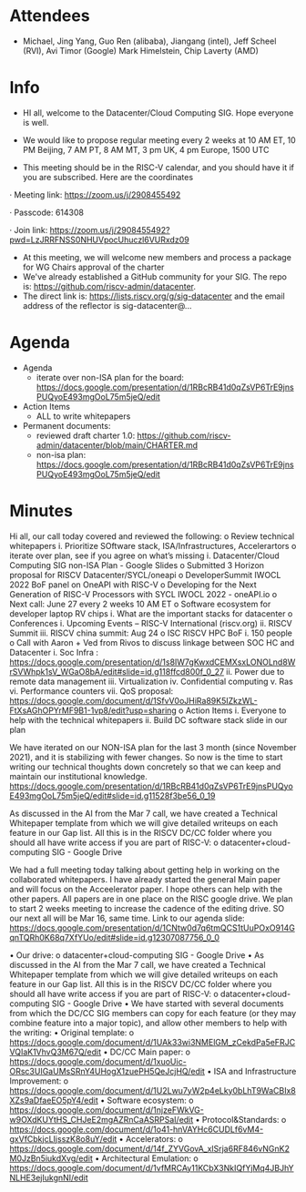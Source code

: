 # Attendees
- Michael, Jing Yang, Guo Ren (alibaba), Jiangang (intel), Jeff Scheel (RVI), Avi Timor (Google) Mark Himelstein, Chip Laverty (AMD)



# Info
- HI all, welcome to the Datacenter/Cloud Computing SIG. Hope everyone is well.
- We would like to propose regular meeting every 2 weeks at 10 AM ET, 10 PM Beijing, 7 AM PT, 8 AM MT, 3 pm UK, 4 pm Europe, 1500 UTC

- This meeting should be in the RISC-V calendar, and you should have it if you are subscribed. Here are the coordinates

·  Meeting link: https://zoom.us/j/2908455492

·  Passcode: 614308

·  Join link: https://zoom.us/j/2908455492?pwd=LzJRRFNSS0NHUVpocUhuczl6VURxdz09

- At this meeting, we will welcome new members and process a package for WG Chairs approval of the charter
- We've already established a GitHub community for your SIG.  The repo is: https://github.com/riscv-admin/datacenter. 
- The direct link is: https://lists.riscv.org/g/sig-datacenter and the email address of the reflector is sig-datacenter@...


# Agenda

- Agenda
  - iterate over non-ISA plan for the board: https://docs.google.com/presentation/d/1RBcRB41d0qZsVP6TrE9jnsPUQyoE493mgOoL75m5jeQ/edit
- Action Items
  - ALL to write whitepapers
- Permanent documents:
  - reviewed draft charter 1.0: https://github.com/riscv-admin/datacenter/blob/main/CHARTER.md
  - non-isa plan:  https://docs.google.com/presentation/d/1RBcRB41d0qZsVP6TrE9jnsPUQyoE493mgOoL75m5jeQ/edit
# Minutes
 
Hi all, our call today covered and reviewed the following:
o	Review technical whitepapers
i.	Prioritize SOftware stack, ISA/Infrastructures, Accelerartors
o	iterate over plan, see if you agree on what’s missing
i.	Datacenter/Cloud Computing SIG non-ISA Plan - Google Slides
o	Submitted 3 Horizon proposal for RISCV Datacenter/SYCL/oneapi
o	DeveloperSummit IWOCL 2022 BoF panel on OneAPI with RISC-V
o	   Developing for the Next Generation of RISC-V Processors with SYCL IWOCL 2022 - oneAPI.io
o	Next call: June 27 every 2 weeks 10 AM ET
o	Software ecosystem for developer laptop RV chips
i.	What are the important stacks for datacenter
o	Conferences
i.	Upcoming Events – RISC-V International (riscv.org)
ii.	RISCV Summit
iii.	RISCV china summit: Aug 24
o	ISC RISCV HPC BoF
i.	150 people
o	Call with Aaron + Ved from Rivos to discuss linkage between SOC HC and Datacenter
i.	Soc Infra : https://docs.google.com/presentation/d/1s8IW7gKwxdCEMXsxLONOLnd8WrSVWhpk1sV_WGaO8bA/edit#slide=id.g118ffcd800f_0_27
ii.	Power due to remote data management
iii.	Virtualization
iv.	Confidential computing
v.	Ras
vi.	Performance counters
vii.	QoS proposal: https://docs.google.com/document/d/1SfvV0oJHiRa89K5IZkzWL-FtXsAGhOPYrMF9B1-1vp8/edit?usp=sharing
o	Action Items
i.	Everyone to help with the technical whitepapers
ii.	Build DC software stack slide in our plan




We have iterated on our NON-ISA plan for the last 3 month (since November 2021), and it is stabilizing with fewer changes. So now is the time to start writing our technical thoughts down concretely so that we can keep and maintain our institutional knowledge.
https://docs.google.com/presentation/d/1RBcRB41d0qZsVP6TrE9jnsPUQyoE493mgOoL75m5jeQ/edit#slide=id.g11528f3be56_0_19

As discussed in the AI from the Mar 7 call, we have created a Technical Whitepaper template from which we will give detailed writeups on each feature in our Gap list. All this is in the RISCV DC/CC folder where you should all have write access if you are part of RISC-V:
o	datacenter+cloud-computing SIG - Google Drive

We had a full meeting today talking about getting help in working on the collaborated whitepapers. I have already started the general Main paper and will focus on the Acceelerator paper.  I hope others can help with the other papers. All papers are in one place on the RISC google drive.  We plan to start 2 weeks meeting to increase the cadence of the editing drive. SO our next all will be Mar 16, same time.  Link to our agenda slide:
https://docs.google.com/presentation/d/1CNtw0d7q6tmQCS1tUuPOxO914GqnTQRh0K68q7XfYUo/edit#slide=id.g12307087756_0_0

•	Our drive:
o	datacenter+cloud-computing SIG - Google Drive
•	As discussed in the AI from the Mar 7 call, we have created a Technical Whitepaper template from which we will give detailed writeups on each feature in our Gap list. All this is in the RISCV DC/CC folder where you should all have write access if you are part of RISC-V: o datacenter+cloud-computing SIG - Google Drive
•	We have started with several documents from which the DC/CC SIG members can copy for each feature (or they may combine feature into a major topic), and allow other members to help with the writing: 
•	Original template: 
o	https://docs.google.com/document/d/1UAk33wi3NMElGM_zCekdPa5eFRJCVQIaK1VhvQ3M67Q/edit 
•	DC/CC Main paper: 
o	https://docs.google.com/document/d/1xuoUic-ORsc3UIGaUMsSRnY4UHogX1zuePH5QeJcjHQ/edit 
•	ISA and Infrastructure Improvement: 
o	https://docs.google.com/document/d/1U2Lwu7yW2p4eLky0bLhT9WaCBIx8XZs9aDfaeEO5pY4/edit 
•	Software ecosystem: 
o	https://docs.google.com/document/d/1njzeFWkVG-w9OXdKUYtHS_CHJeE2mgAZRnCaASRPSaI/edit 
•	Protocol&Standards: 
o	https://docs.google.com/document/d/1o41-hnVAYHc6CUDLf6vM4-gxVfCbkjcLIjsszK8o8uY/edit 
•	Accelerators: 
o	https://docs.google.com/document/d/14f_ZYVGovA_xlSrja6RF846vNGnK2M0JzBn5iukdXvg/edit 
•	Architectural Emulation: 
o	https://docs.google.com/document/d/1vfMRCAy11KCbX3NkIQfYjMq4JBJhYNLHE3ejIukgnNI/edit
